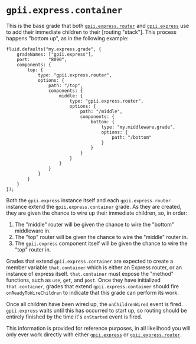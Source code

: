 # `gpii.express.container`

This is the base grade that both [`gpii.express.router`](router.md) and [`gpii.express`](express.md) use to add their
immediate children to  their [routing "stack"].  This process happens "bottom up", as in the following example:

```
fluid.defaults("my.express.grade", {
    gradeNames: ["gpii.express"],
    port:       "8090",
    components: {
        top: {
            type: "gpii.express.router",
            options: {
                path: "/top",
                components: {
                    middle: {
                        type: "gpii.express.router",
                        options: {
                            path: "/middle",
                            components: {
                                bottom: {
                                    type: "my.middleware.grade",
                                    options: {
                                        path: "/bottom"
                                    }
                                }
                            }
                        }
                    }
                }
            }
        }
    }
});
```

Both the `gpii.express` instance itself and each `gpii.express.router` instance extend the `gpii.express.container`
grade.  As they are created, they are given the chance to wire up their immediate children, so, in order:

1. The "middle" router will be given the chance to wire the "bottom" middleware in.
2. The "top" router will be given the chance to wire the "middle" router in.
3. The `gpii.express` component itself will be given the chance to wire the "top" router in.

Grades that extend `gpii.express.container` are expected to create a member variable `that.container` which is either
an Express router, or an instance of express itself.  `that.container` must expose the "method" functions, such as
`use`, `get`, and `post`.  Once they have initialized `that.container`, grades that extend `gpii.express.container`
should fire `onReadyToWireChildren` to indicate that this grade can perform its work.

Once all children have been wired up, the `onChildrenWired` event is fired.  `gpii.express` waits until this has
occurred to start up, so routing should be entirely finished by the time it's `onStarted` event is fired.

This information is provided for reference purposes, in all likelihood you will only ever work directly with either
[`gpii.express`](express.md) or [`gpii.express.router`](router.md).

